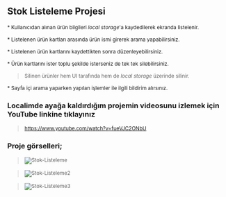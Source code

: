 ## Stok Listeleme Projesi

<sub> </sub>

<sub> * Kullanıcıdan alınan ürün bilgileri *local storage*'a kaydedilerek ekranda listelenir. </sub>

<sub> * Listelenen ürün kartları arasında ürün ismi girerek arama yapabilirsiniz. </sub>

<sub> * Listelenen ürün kartlarını kaydettikten sonra düzenleyebilirsiniz. </sub>

<sub> * Ürün kartlarını ister toplu şekilde isterseniz de tek tek silebilirsiniz. </sub>

> <sub> Silinen ürünler hem UI tarafında hem de *local storage* üzerinde silinir. </sub>

<sub> * Sayfa içi arama yaparken yapılan işlemler ile ilgili bildirim alırsınız. </sub>

### Localimde ayağa kaldırdığım projemin videosunu izlemek için YouTube linkine tıklayınız

> <sub> https://www.youtube.com/watch?v=fueVJC2ONbU </sub>

### Proje görselleri;



> <sub> ![Stok-Listeleme](https://user-images.githubusercontent.com/103066696/218101711-93bc70d9-a14c-4184-a045-b3fb93bbce35.jpg) </sub>

> <sub> ![Stok-Listeleme2](https://user-images.githubusercontent.com/103066696/218101754-39f6dd23-33fc-46ab-b00a-ce9adc503670.jpg) </sub>

> <sub> ![Stok-Listeleme3](https://user-images.githubusercontent.com/103066696/218101771-8ab7e85a-f2d4-4f9a-b95a-f597e043e46a.jpg) </sub>
